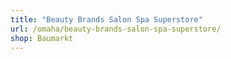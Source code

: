 ```yaml
---
title: "Beauty Brands Salon Spa Superstore"
url: /omaha/beauty-brands-salon-spa-superstore/
shop: Baumarkt
---
```

